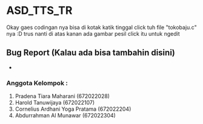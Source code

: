 # ASD_TTS_TR

Okay gaes codingan nya bisa di kotak katik tinggal click tuh file "tokobaju.c" nya :D
trus nanti di atas kanan ada gambar pesil click itu untuk ngedit 


## Bug Report (Kalau ada bisa tambahin disini)
-


### Anggota Kelompok :
1. Pradena Tiara Maharani (672022028) 
2. Harold Tanuwijaya (672022107)
3. Cornelius Ardhani Yoga Pratama (672022204)
4. Abdurrahman Al Munawar (672022304)
